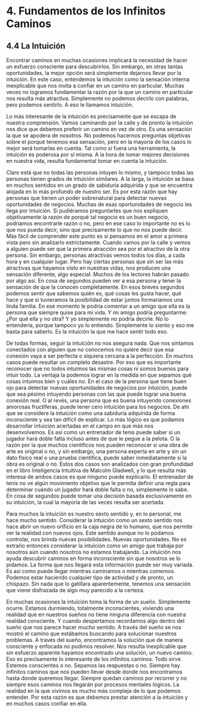 # 4. Fundamentos de los Infinitos Caminos


## 4.4 La Intuición

Encontrar caminos en muchas ocasiones implicará la necesidad de hacer un esfuerzo consciente para descubrirlos. Sin embargo, en otras tantas oportunidades, la mejor opción será simplemente dejarnos llevar por la intuición. En este caso, entendemos la intuición como la sensación interna inexplicable que nos invita a confiar en un camino en particular. Muchas veces no logramos fundamentar la razón por la que un camino en particular nos resulta más atractiva. Simplemente no podemos decirlo con palabras, pero podemos sentirlo. A eso le llamamos intuición. 

Lo más interesante de la intuición es precisamente que se escapa de nuestra comprensión. Vamos caminando por la calle y de pronto la intuición nos dice que debemos preferir un camino en vez de otro. Es una sensación la que se apodera de nosotros. No podemos hacernos preguntas objetivas sobre el porqué tenemos esa sensación, pero en la mayoría de los casos lo mejor será tomarlas en cuenta. Tal como si fuera una herramienta, la intuición es poderosa por sí misma. A la hora de tomar mejores decisiones en nuestra vida, resulta fundamental tomar en cuenta la intuición. 

Claro está que no todas las personas intuyen lo mismo, y tampoco todas las personas tienen grados de intuición similares. A la larga, la intuición se basa en muchos sentidos en un grado de sabiduría adquirida y que se encuentra alojada en lo más profundo de nuestro ser. Es por esta razón que hay personas que tienen un poder sobrenatural para detectar nuevas oportunidades de negocios. Muchas de esas oportunidades de negocio les llega por intuición. Si pudiéramos preguntarles que nos expliquen objetivamente la razón de porqué tal negocio es un buen negocio, podríamos encontrarle razón o no, pero en ese caso lo importante no es lo que nos pueda decir, sino que precisamente lo que no nos puede decir. Más fácil de comprender este punto es si pensamos en el amor a primera vista pero sin analizarlo estrictamente. Cuando vamos por la calle y vemos a alguien puede ser que la primera atracción sea por el atractivo de la otra persona. Sin embargo, personas atractivas vemos todos los días, a cada hora y en cualquier lugar. Pero hay ciertas personas que sin ser las más atractivas que hayamos visto en nuestras vidas, nos producen una sensación diferente, algo especial. Muchos de los lectores habrán pasado por algo así. En cosa de segundos pueden ver a esa persona y tener la sensación de que la conocen completamente. En esos breves segundos podemos sentir que sabemos quién es, qué cosas les gusta hacer, qué hace y que si tuvieramos la posibilidad de estar juntos formaríamos una linda familia. En ese momento le podría comentar a un amigo que ella es la persona que siempre quise para mi vida. Y mi amigo podría preguntarme: ¿Por qué ella y no otra? Y yo simplemente no podría decirle. No lo entendería, porque tampoco yo lo entiendo. Simplemente lo siento y eso me basta para saberlo. Es la intuición la que me hace sentir todo eso.

De todas formas, seguir la intuición no nos asegura nada. Que nos sintamos conectados con alguien que no conocemos no quiere decir que esa conexión vaya a ser perfecta o siquiera cercana a la perfección. En muchos casos puede resultar un completo desastre. Por eso que es importante reconocer que no todos intuimos las mismas cosas ni somos buenos para intuir todo. La ventaja la podemos lograr en la medida en que sepamos qué cosas intuimos bien y cuáles no. En el caso de la persona que tiene buen ojo para detectar nuevas oportunidades de negocios por intuición, puede que sea pésimo intuyendo personas con las que puede lograr una buena conexión real. O al revés, una persona  que es buena intuyendo conexiones amorosas fructíferas, puede tener cero intuición para los negocios. De ahí que se considere la intuición como una sabiduría adquirida de forma inconsciente y sea tan difícil de explicar. Lo más lógico es que podamos desarrollar intuición acertadas en el campo en que más nos desenvolvemos. Es así como un entrenador de tenis puede saber si un jugador hará doble falta incluso antes de que le pegue a la pelota. O la razón por la que muchos científicos nos pueden reconocer si una obra de arte es original o no, y sin embargo, una persona experta en arte y sin un dato físico real o una prueba científica, puede saber inmediatamente si la obra es original o no. Estos dos casos son analizados con gran profundidad en el libro Inteligencia Intuitiva de Malcolm Gladwell, y lo que resulta más interesa de ambos casos es que ninguno puede explicarlo. El entrenador de tenis no ve algún movimiento objetivo que le permita definir una regla para determinar cuándo un jugador hará doble falta o no, simplemente lo sabe. En cosa de segundos puede tomar una decisión basada exclusivamente en su intuición, la cual la mayoría de las veces resulta ser acertada.

Para muchos la intuición es nuestro sexto sentido y, en lo personal, me hace mucho sentido. Considerar la intuición como un sexto sentido nos hace abrir un nuevo orificio en la caja negra de lo humano, que nos permite ver la realidad con nuevos ojos. Este sentido aunque no lo podamos controlar, nos brinda nuevas posibilidades. Nuevas oportunidades. No es extraño entonces considerar la intuición como un amigo que trabaja por nosotros aún cuando nosotros no estamos trabajando. La intuición nos ayuda descubrir caminos en forma inconsciente sin que nosotros se lo pidamos. La forma que nos llegará esta información puede ser muy variada. Es así como puede llegar mientras caminamos o mientras comemos. Podemos estar haciendo cualquier tipo de actividad y de pronto, un chispazo. Sin nada que lo gatillara aparentemente, tenemos una sensación que viene disfrazada de algo muy parecido a la certeza. 

En muchas ocasiones la intuición toma la forma de un sueño. Simplemente ocurre. Estamos durmiendo, totalmente inconscientes, viviendo una realidad que en nuestros sueños no tiene ninguna diferencia con nuestra realidad consciente. Y cuando despertamos recordamos algo dentro del sueño que nos parece hacer mucho sentido. A través del sueño se nos mostró el camino que estábamos buscando para solucionar nuestros problemas. A través del sueño, encontramos la solución que de manera consciente y enfocada no pudimos resolver. Nos resulta inexplicable que sin esfuerzo aparente hayamos encontrado una solución, un nuevo camino. Eso es precisamente lo interesante de los infinitos caminos. Todo sirve. Estemos conscientes o no. Sepamos las respuestas o no. Siempre hay infinitos caminos que nos pueden llevar desde donde nos encontramos hasta donde queremos llegar. Siempre quedan caminos por recorrer y no siempre esos caminos nos llegarán por procesos mentales lógicos. La realidad en la que vivimos es mucho más compleja de lo que podemos entender. Por esta razón es que debemos prestar atención a la intuición y en muchos casos confiar en ella.